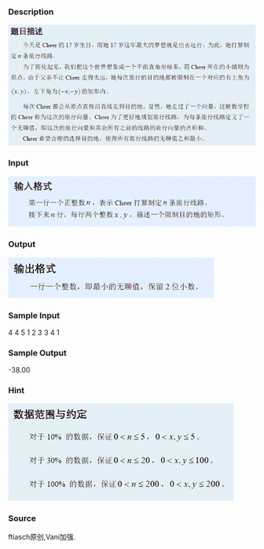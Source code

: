 
### Description
![](/JudgeOnline/upload/201204/T1des(2).gif)
### Input
![](/JudgeOnline/upload/201204/T1input(2).gif)
### Output
![](/JudgeOnline/upload/201204/T1output(2).gif)
### Sample Input
4
4 5
1 2
3 3
4 1

### Sample Output
-38.00

### Hint
![](/JudgeOnline/upload/201204/T1hint(2).gif)
### Source
ftiasch原创,Vani加强.
